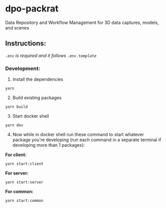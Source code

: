 # dpo-packrat
Data Repository and Workflow Management for 3D data captures, models, and scenes

## Instructions:

*`.env` is required and it follows `.env.template`*

### Development:

1. Install the dependencies

``` 
yarn
```

2. Build existing packages

``` 
yarn build
```

3. Start docker shell

``` 
yarn dev
```

4. Now while in docker shell run these command to start whatever package you're developing (run each command in a separate terminal if developing more than 1 packages):

**For client:**

``` 
yarn start:client
``` 

**For server:**

```
yarn start:server
``` 

**For common:**

```
yarn start:common
``` 
